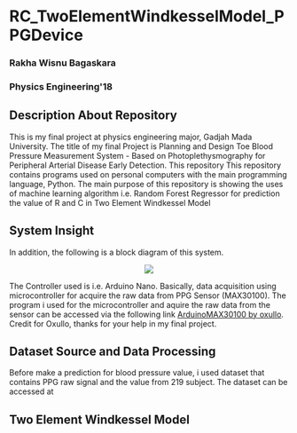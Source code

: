# RC_TwoElementWindkesselModel_PPGDevice

### Rakha Wisnu Bagaskara
### Physics Engineering'18

## Description About Repository
This is my final project at physics engineering major, Gadjah Mada University. The title of my final Project is Planning and Design Toe Blood Pressure Measurement System - Based on Photoplethysmography for Peripheral Arterial Disease Early Detection. This repository This repository contains programs used on personal computers with the main programming language, Python. The main purpose of this repository is showing the uses of machine learning algorithm i.e. Random Forest Regressor for prediction the value of R and C in Two Element Windkessel Model

## System Insight
In addition, the following is a block diagram of this system.

<p align="center">
  <img src="https://github.com/BagaskaraRW/RC_TwoElementWindkesselModel_PPGDevice/blob/main/Picture1.png" />
</p>

The Controller used is i.e. Arduino Nano. Basically, data acquisition using microcontroller for acquire the raw data from PPG Sensor (MAX30100). The program i used for the microcontroller and aquire the raw data from the sensor can be accessed via the following link [ArduinoMAX30100 by oxullo](https://github.com/oxullo/Arduino-MAX30100.git). Credit for Oxullo, thanks for your help in my final project.

## Dataset Source and Data Processing

Before make a prediction for blood pressure value, i used dataset that contains PPG raw signal and the value from 219 subject. The dataset can be accessed at 

## Two Element Windkessel Model
